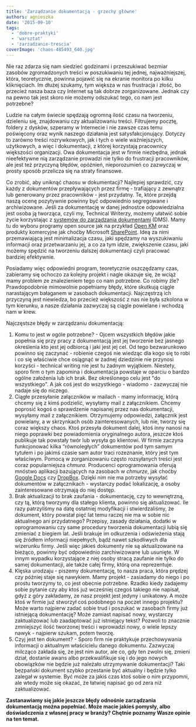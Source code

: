 ```yaml
---
title: 'Zarządzanie dokumentacją - grzechy główne'
authors: agnieszka
date: '2015-09-10'
tags:
  - 'dobre-praktyki'
  - 'warsztat'
  - 'zarzadzanie-trescia'
coverImage: 'chaos-485493_640.jpg'
---
```


Nie raz zdarza się nam siedzieć godzinami i przeszukiwać bezmiar zasobów
zgromadzonych treści w poszukiwaniu tej jednej, najważniejszej, która,
teoretycznie, powinna pojawić się na ekranie monitora po kilku kliknięciach. Im
dłużej szukamy, tym większa w nas frustracja i złość, bo przecież nasza baza czy
Internet są tak dobrze zorganizowane. Jednak czy na pewno tak jest skoro nie
możemy odszukać tego, co nam jest potrzebne?

<!--truncate-->

Ludzie na całym świecie spędzają ogromną ilość czasu na tworzeniu, dzieleniu
się, znajdowaniu czy aktualizowaniu treści. Filtrujemy pocztę, foldery z dysków,
szperamy w Internecie i nie zawsze czas temu poświęcony oraz wynik naszego
działania jest satysfakcjonujący. Dotyczy to zarówno treści rozrywkowych, jak i
tych o wiele ważniejszych, użytkowych, a więc i dokumentacji, z której
korzystają pracownicy większości organizacji. Owa dokumentacja jest w firmie
niezbędna, jednak nieefektywne nią zarządzanie prowadzi nie tylko do frustracji
pracowników, ale jest też przyczyną błędów, opóźnień, nieporozumień co zazwyczaj
w prosty sposób przelicza się na straty finansowe.

Co zrobić, aby uniknąć chaosu w dokumentacji? Najlepiej sprawdzić, czy każdy z
dokumentów przepływających przez firmę - trafiający z zewnątrz lub generowany
przez pracowników - jest przydatny. Te, które przejdą naszą ocenę pozytywnie
powinny być odpowiednio segregowane i archiwizowane. Jeśli za dokumentację w
danej jednostce odpowiedzialna jest osoba ją tworząca, czyli my, Technical
Writerzy, możemy ułatwić sobie życie korzystając z
[systemów do zarządzania dokumentami](https://pl.wikipedia.org/wiki/System_zarz%C4%85dzania_dokumentami 'DMS')
(DMS). Mamy tu do wyboru programy open source jak na przykład
[Open KM](http://www.openkm.com/en/ 'Open KM') oraz produkty komercyjne jak
choćby Microsoft
[SharePoint](https://products.office.com/pl-pl/SharePoint/collaboration 'SharePoint').
Ideą za nimi przemawiającą jest minimalizacja czasu, jaki spędzamy na
wyszukiwaniu informacji oraz przetwarzaniu jej, a co za tym idzie, zwiększenie
czasu, jaki możemy spędzić na tworzeniu dalszej dokumentacji czyli pracować
bardziej efektywnie.

Posiadamy więc odpowiedni program, teoretycznie oszczędzamy czas, zabieramy się
ochoczo za kolejny projekt i nagle okazuje się, że wciąż mamy problem ze
znalezieniem tego co nam potrzebne. Co robimy źle? Prawdopodobnie mimowolnie
popełniamy błędy, które skutkują ciągle narastającym bałaganem w zasobach
dokumentacji. Najczęstrzą ich przyczyną jest niewiedza, bo przecież większość z
nas nie była szkolona w tym kierunku, a nasze działania zazwyczaj są ciągle
powielane i wchodzą nam w krew.

Najczęstsze błędy w zarządzaniu dokumentacją:

1. Komu to jest w ogóle potrzebne? - Ojcem wszystkich błędów jakie popełnia się
   przy pracy z dokumentacją jest jej tworzenie bez jasnego określenia kto jest
   jej odbiorcą i jaki jest jej cel. Od tego bezwarunkowo powinno się zaczynać -
   robienie czegoś nie wiedząc dla kogo się to robi i co się właściwie chce
   osiągnąć w żadnej dziedzinie nie przynosi korzyści - technical writing nie
   jest tu żadnym wyjątkiem. Niestety, sporo firm o tym zapomina i dokumentacja
   powstaje w oparciu o bardzo ogólne założenia lub ich brak. Bez określonego
   celu jest "do wszystkiego". A jak coś jest do wszystkiego - wiadomo -
   zazwyczaj nie nadaje się do niczego.
2. Ciągłe przesyłanie załączników w mailach - mamy informację, którą chcemy się
   z kimś podzielić, wysyłamy mail z załącznikiem. Chcemy poprosić kogoś o
   sprawdzenie napisanej przez nas dokumentacji, wysyłamy mail z załącznikiem.
   Otrzymujemy odpowiedzi, załącznik jest powielany, a w skrzynkach osób
   zainteresowanych, lub nie, tworzy się coraz większy chaos. Ktoś przesyła
   dokument dalej, ktoś inny nanosi na niego poprawki bez powiadomienia
   oryginalnego autora, jeszcze ktoś publikuje tak powstały twór lub wysyła go
   klientowi. W firmie zaczyna funkcjonować kilka “równoległych” dokumentów pod
   tym samym tytułem i po jakimś czasie sam autor traci rozeznanie, który jest
   tym właściwym. Pomocą w zorganizowaniu często rozsyłanych treści jest coraz
   popularniejsza _chmura._ Producenci oprogramowania oferują mnóstwo aplikacji
   bazujących na zasobach w _chmurze_, jak choćby
   [Google Docs](https://www.google.pl/intl/pl/docs/about/ 'Google Docs') czy
   [DropBox](https://www.dropbox.com/ 'Dropbox'). Dzięki nim nie ma potrzeby
   wysyłać dokumentów w załącznikach - wystarczy podać lokalizację, a osoby
   zainteresowane otrzymają do niej dostęp.
3. Brak aktualizacji to brak zaufania - dokumentację, czy to wewnętrzną, czy tą,
   którą tworzymy dla stałego klienta, powinno się aktualizować. Ile razy
   patrzyliśmy na datę ostatniej modyfikacji i stwierdzaliśmy, że dokument,
   który powstał pięć lat temu raczej nie ma w sobie nic aktualnego ani
   przydatnego? Przepisy, zasady działania, dodatki w oprogramowaniu czy same
   procedury tworzenia dokumentacji lubią się zmieniać z biegiem lat. Jeśli
   brakuje im odkurzenia i odświeżenia stają się źródłem informacji niepełnych,
   bądź nawet szkodliwych dla wizerunku firmy. Jeśli więc jakieś dokumenty nie
   są aktualizowane na bieżąco, powinny być odpowiednio zarchiwizowane lub
   usunięte. W innym wypadku korzystające z niej osoby stracą zaufanie nie tylko
   do samej dokumentacji, ale także całej firmy, którą ona reprezentuje.
4. Klęska urodzaju - piszemy dokumentację, to nasza praca, która prędzej czy
   później staje się nawykiem. Mamy projekt - zasiadamy do niego i po prostu
   tworzymy to, co jest obecnie potrzebne. Rzadko kiedy zadajemy sobie pytanie
   czy aby ktoś już wcześniej czegoś takiego nie napisał, gdyż z góry zakładamy,
   ze nasz projekt jest jedyny i unikatowy. A może ktoś w firmie już stworzył
   coś podobnego na poczet innego projektu? Może warto najpierw zadać sobie trud
   i poszukać w zasobach firmy już istniejącą dokumentację? Może zamiast napisać
   nowy, wystarczy zaktualizować lub zaadaptować już istniejący tekst? Pozwoli
   to znacznie zmniejszyć ilość tworzonej treści i wprowadzi nowy, o wiele
   lepszy nawyk - najpierw szukam, potem tworzę.
5. Czyj jest ten dokument? - Sporo firm nie praktykuje przechowywania informacji
   o aktualnym właścicielu danego dokumentu. Zazwyczaj milcząco zakłada się, że
   jest nim autor, ale co, gdy ten zwolni się, zmieni dział, dostanie awans albo
   przekwalifikuje się i do jego nowych obowiązków nie będzie już należało
   utrzymywanie dokumentacji? Taki bezpański dokument szybko przestanie być
   aktualny i będzie tylko zalegał w systemie. Być może za jakiś czas ktoś sobie
   o nim przypomni, ale wtedy może się okazać, że łatwiej napisać go od zera niż
   zaktualizować.

**Zastanawiamy się jakie jeszcze błędy odnośnie zarządzania dokumentacją można
popełniać. Może macie jakieś pomysły, albo doświadczenia z własnej pracy w
branży? Chętnie poznamy Wasze opinie na ten temat.**
